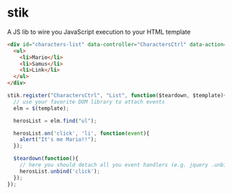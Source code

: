 stik
====

A JS lib to wire you JavaScript execution to your HTML template

```HTML
<div id="characters-list" data-controller="CharactersCtrl" data-action="List">
  <ul>
    <li>Mario</li>
    <li>Samus</li>
    <li>Link</li>
  </ul>
</div>
```

```javascript
stik.register("CharactersCtrl", "List", function($teardown, $template){
  // use your favorite DOM library to attach events
  elm = $(template);

  herosList = elm.find("ul");

  herosList.on('click', 'li', function(event){
    alert("It's me Mario!!");
  });

  $teardown(function(){
    // here you should detach all you event handlers (e.g. jquery .unbind)
    herosList.unbind('click');
  });
});
```
